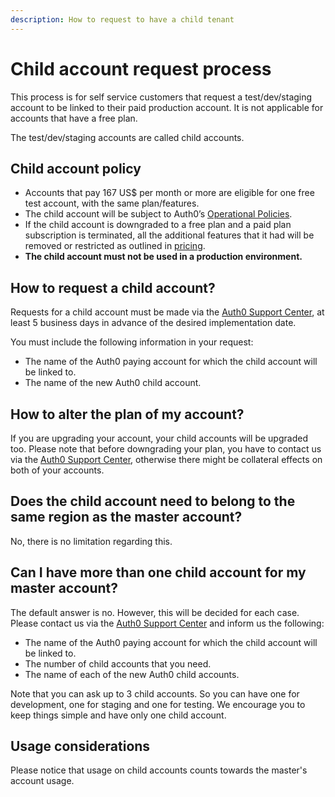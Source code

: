 ```yaml
---
description: How to request to have a child tenant
---
```


# Child account request process

This process is for self service customers that request a test/dev/staging account to be linked to their paid production account. It is not applicable for accounts that have a free plan.

The test/dev/staging accounts are called child accounts.

## Child account policy

* Accounts that pay 167 US$ per month or more are eligible for one free test account, with the same plan/features.
* The child account will be subject to Auth0’s [Operational Policies](/policies).
* If the child account is downgraded to a free plan and a paid plan subscription is terminated, all the additional features that it had will be removed or restricted as outlined in [pricing](https://auth0.com/pricing).
* **The child account must not be used in a production environment.**


## How to request a child account?

Requests for a child account must be made via the [Auth0 Support Center](https://support.auth0.com/), at least 5 business days in advance of the desired implementation date.

You must include the following information in your request:
* The name of the Auth0 paying account for which the child account will be linked to.
* The name of the new Auth0 child account.

## How to alter the plan of my account?

If you are upgrading your account, your child accounts will be upgraded too. Please note that before downgrading your plan, you have to contact us via the [Auth0 Support Center](https://support.auth0.com/), otherwise there might be collateral effects on both of your accounts.

## Does the child account need to belong to the same region as the master account?

No, there is no limitation regarding this.

## Can I have more than one child account for my master account?

The default answer is no. However, this will be decided for each case. Please contact us via the [Auth0 Support Center](https://support.auth0.com/) and inform us the following:
* The name of the Auth0 paying account for which the child account will be linked to.
* The number of child accounts that you need.
* The name of each of the new Auth0 child accounts.

Note that you can ask up to 3 child accounts. So you can have one for development, one for staging and one for testing. We encourage you to keep things simple and have only one child account.

## Usage considerations

Please notice that usage on child accounts counts towards the master's account usage. 

